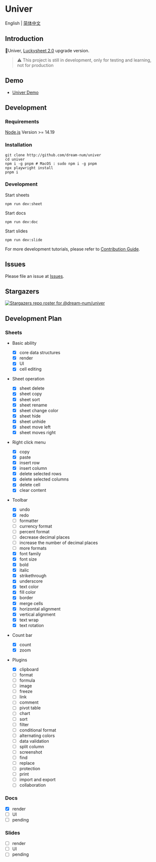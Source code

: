 # Univer

English | [简体中文](./README-zh.md)

## Introduction

🚀Univer, [Luckysheet 2.0](https://github.com/dream-num/luckysheet) upgrade version.

> ⚠️ This project is still in development, only for testing and learning, not for production

## Demo

-   [Univer Demo](https://dream-num.github.io/univer-demo/)

## Development

### Requirements

[Node.js](https://nodejs.org/en/) Version >= 14.19

### Installation

```
git clone http://github.com/dream-num/univer
cd univer
npm i -g pnpm # MacOS : sudo npm i -g pnpm
npx playwright install
pnpm i
```

### Development

Start sheets

```
npm run dev:sheet
```

Start docs

```
npm run dev:doc
```

Start slides

```
npm run dev:slide
```

For more development tutorials, please refer to [Contribution Guide](./.github/contributing.md).

## Issues

Please file an issue at [Issues](http://github.com/dream-num/univer/issues).

## Stargazers

[![Stargazers repo roster for @dream-num/univer](https://reporoster.com/stars/dream-num/univer)](https://github.com/dream-num/univer/stargazers)

## Development Plan

### Sheets

-   Basic ability

    -   [x] core data structures
    -   [x] render
    -   [x] UI
    -   [x] cell editing

-   Sheet operation

    -   [x] sheet delete
    -   [x] sheet copy
    -   [x] sheet sort
    -   [x] sheet rename
    -   [x] sheet change color
    -   [x] sheet hide
    -   [x] sheet unhide
    -   [x] sheet move left
    -   [x] sheet moves right

-   Right click menu

    -   [x] copy
    -   [x] paste
    -   [x] insert row
    -   [x] insert column
    -   [x] delete selected rows
    -   [x] delete selected columns
    -   [x] delete cell
    -   [x] clear content

-   Toolbar

    -   [x] undo
    -   [x] redo
    -   [ ] formatter
    -   [ ] currency format
    -   [ ] percent format
    -   [ ] decrease decimal places
    -   [ ] increase the number of decimal places
    -   [ ] more formats
    -   [x] font family
    -   [x] font size
    -   [x] bold
    -   [x] italic
    -   [x] strikethrough
    -   [x] underscore
    -   [x] text color
    -   [x] fill color
    -   [x] border
    -   [x] merge cells
    -   [x] horizontal alignment
    -   [x] vertical alignment
    -   [x] text wrap
    -   [x] text rotation

-   Count bar

    -   [x] count
    -   [x] zoom

-   Plugins
    -   [x] clipboard
    -   [ ] format
    -   [ ] formula
    -   [ ] image
    -   [ ] freeze
    -   [ ] link
    -   [ ] comment
    -   [ ] pivot table
    -   [ ] chart
    -   [ ] sort
    -   [ ] filter
    -   [ ] conditional format
    -   [ ] alternating colors
    -   [ ] data validation
    -   [ ] split column
    -   [ ] screenshot
    -   [ ] find
    -   [ ] replace
    -   [ ] protection
    -   [ ] print
    -   [ ] import and export
    -   [ ] collaboration

### Docs

-   [x] render
-   [ ] UI
-   [ ] pending

### Slides

-   [ ] render
-   [ ] UI
-   [ ] pending
